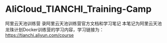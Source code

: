 # AliCloud_TIANCHI_Training-Camp
阿里云天池训练营
录阿里云天池训练营官方文档和学习笔记
本笔记为阿里云天池龙珠计划Docker训练营的学习内容，学习链接为：
https://tianchi.aliyun.com/course
